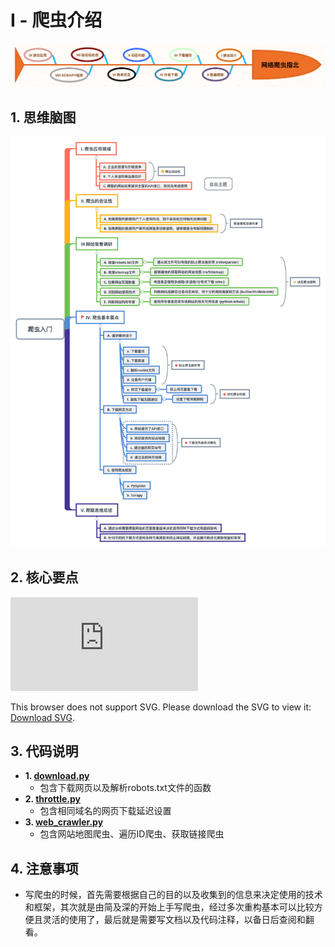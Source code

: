 # I - 爬虫介绍

<p align=center>
  <a href="https://github.com/EscapeLife/DotFiles.git">
    <img src="https://github.com/EscapeLife/web-crawler-guide/blob/master/images/%E7%BD%91%E7%BB%9C%E7%88%AC%E8%99%AB%E6%8C%87%E5%8C%97.png" >
  </a>
</p>

## 1. 思维脑图

<p align=center>
  <a href="https://github.com/EscapeLife/DotFiles.git">
    <img src="https://github.com/EscapeLife/web-crawler-guide/blob/master/images/%E7%88%AC%E8%99%AB%E5%85%A5%E9%97%A8-1.png" >
  </a>
</p>

## 2. 核心要点

<object data="https://github.com/EscapeLife/web-crawler-guide/blob/master/images/%E7%88%AC%E8%99%AB%E5%85%A5%E9%97%A8-2.pdf" width="700px" height="700px">
    <embed src="https://github.com/EscapeLife/web-crawler-guide/blob/master/images/%E7%88%AC%E8%99%AB%E5%85%A5%E9%97%A8-2.pdf">
        <p>This browser does not support SVG. Please download the SVG to view it: <a href="https://github.com/EscapeLife/web-crawler-guide/blob/master/images/%E7%88%AC%E8%99%AB%E5%85%A5%E9%97%A8-2.svg">Download SVG</a>.</p>
    </embed>
</object>

## 3. 代码说明

- **1. [download.py](https://github.com/EscapeLife/web-crawler-guide/blob/master/content/chp1/download.py)**
  - 包含下载网页以及解析robots.txt文件的函数
- **2. [throttle.py](https://github.com/EscapeLife/web-crawler-guide/blob/master/content/chp1/throttle.py)**
  - 包含相同域名的网页下载延迟设置
- **3. [web_crawler.py](https://github.com/EscapeLife/web-crawler-guide/blob/master/content/chp1/web_crawler.py)**
  - 包含网站地图爬虫、遍历ID爬虫、获取链接爬虫

## 4. 注意事项

- 写爬虫的时候，首先需要根据自己的目的以及收集到的信息来决定使用的技术和框架，其次就是由简及深的开始上手写爬虫，经过多次重构基本可以比较方便且灵活的使用了，最后就是需要写文档以及代码注释，以备日后查阅和翻看。

